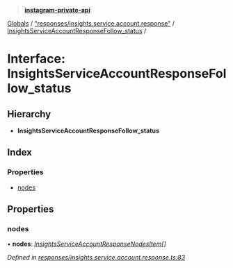 > **[instagram-private-api](../README.md)**

[Globals](../README.md) / ["responses/insights.service.account.response"](../modules/_responses_insights_service_account_response_.md) / [InsightsServiceAccountResponseFollow_status](_responses_insights_service_account_response_.insightsserviceaccountresponsefollow_status.md) /

# Interface: InsightsServiceAccountResponseFollow_status

## Hierarchy

* **InsightsServiceAccountResponseFollow_status**

## Index

### Properties

* [nodes](_responses_insights_service_account_response_.insightsserviceaccountresponsefollow_status.md#nodes)

## Properties

###  nodes

• **nodes**: *[InsightsServiceAccountResponseNodesItem](_responses_insights_service_account_response_.insightsserviceaccountresponsenodesitem.md)[]*

*Defined in [responses/insights.service.account.response.ts:83](https://github.com/dilame/instagram-private-api/blob/3e16058/src/responses/insights.service.account.response.ts#L83)*